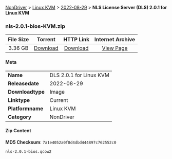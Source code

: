 
[NonDriver](/README.md)  >  [Linux KVM](/index/NonDriver/Linux_KVM.md)  >  [2022-08-29](/index/NonDriver/Linux_KVM/2022-08-29.md)  >  **NLS License Server (DLS) 2.0.1 for Linux KVM**


### nls-2.0.1-bios-KVM.zip

| **File Size** | **Torrent**  | **HTTP Link** | **Internet Archive** |
|:-------------:|:------------:|:-------------:|:--------------------:|
| 3.36 GB |  [Download](https://archive.org/download/nvgpu_nls-2.0.1-bios-KVM.zip/nvgpu_nls-2.0.1-bios-KVM.zip_archive.torrent)       | [Download](https://archive.org/compress/nvgpu_nls-2.0.1-bios-KVM.zip) | [View Page](https://archive.org/details/nvgpu_nls-2.0.1-bios-KVM.zip)       |

#### Meta

<table>
<tr><td><strong>Name</strong></td><td>DLS 2.0.1 for Linux KVM</td></tr>
<tr><td><strong>Releasedate</strong></td><td>2022-08-29</td></tr>
<tr><td><strong>Downloadtype</strong></td><td>Image</td></tr>
<tr><td><strong>Linktype</strong></td><td>Current</td></tr>
<tr><td><strong>Platformname</strong></td><td>Linux KVM</td></tr>
<tr><td><strong>Category</strong></td><td>NonDriver</td></tr>
</table>

#### Zip Content

**MD5 Checksum**: `7a1e4052a0f8d4dbd444897c762552c0`

```text
nls-2.0.1-bios.qcow2
```